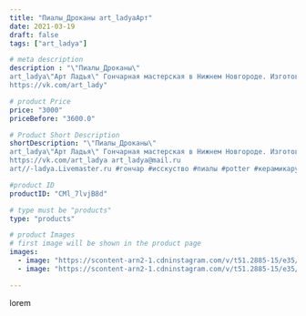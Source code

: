 ```yaml
---
title: "Пиалы_Дроканы art_ladyaАрт"
date: 2021-03-19
draft: false
tags: ["art_ladya"]

# meta description
description : "\"Пиалы_Дроканы\" 
art_ladya\"Арт Ладья\" Гончарная мастерская в Нижнем Новгороде. Изготовление керамики и мастер//-классы по обучению. 
https://vk.com/art_lady"

# product Price
price: "3000"
priceBefore: "3600.0"

# Product Short Description
shortDescription: "\"Пиалы_Дроканы\" 
art_ladya\"Арт Ладья\" Гончарная мастерская в Нижнем Новгороде. Изготовление керамики и мастер//-классы по обучению. 
https://vk.com/art_ladya art_ladya@mail.ru 
art//-ladya.Livemaster.ru #гончар #исскуство #пиалы #potter #керамикаручнаяработа #denseforest #керамиканазаказ #handmade #bowls #керамика #гончарнаяпосуда #эксклюзивнаякерамика #dishes #decor #ceramicar #claygoods #teabowls #earthenware #ceramic #design #beauty #magic #restaurant #ceramicart #tea #glass #clay #авторскаякерамика #дрокон #dragon"

#product ID
productID: "CMl_7lvjB8d"

# type must be "products"
type: "products"

# product Images
# first image will be shown in the product page
images:
  - image: "https://scontent-arn2-1.cdninstagram.com/v/t51.2885-15/e35/162192565_281514153373105_8579965259104791087_n.jpg?tp=1&_nc_ht=scontent-arn2-1.cdninstagram.com&_nc_cat=101&_nc_ohc=er57HJvKDLIAX--m8LC&ccb=7-4&oh=7c6a0e16acead12811bf6c2ebac1b247&oe=6085ADAC&_nc_sid=83d603&ig_cache_key=MjUzMjcxMTUzMTE2Mzc2NzY3OQ%3D%3D.2-ccb7-4"
  - image: "https://scontent-arn2-1.cdninstagram.com/v/t51.2885-15/e35/162165752_347551786630070_6023852110801834316_n.jpg?tp=1&_nc_ht=scontent-arn2-1.cdninstagram.com&_nc_cat=102&_nc_ohc=PL4DIFz5n40AX-umF1n&ccb=7-4&oh=55af8883095326008cde2dd0a036683c&oe=608386BF&_nc_sid=83d603&ig_cache_key=MjUzMjcxMTUzMTM4MTg2MDk4NQ%3D%3D.2-ccb7-4"

---
```

lorem
